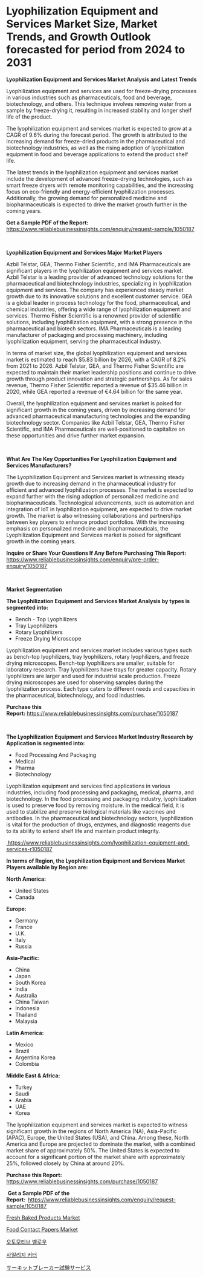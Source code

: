 <p><h1>Lyophilization Equipment and Services Market Size, Market Trends, and Growth Outlook forecasted for period from 2024 to 2031</h1></p><p><strong>Lyophilization Equipment and Services Market Analysis and Latest Trends</strong></p>
<p><p>Lyophilization equipment and services are used for freeze-drying processes in various industries such as pharmaceuticals, food and beverage, biotechnology, and others. This technique involves removing water from a sample by freeze-drying it, resulting in increased stability and longer shelf life of the product.</p><p>The lyophilization equipment and services market is expected to grow at a CAGR of 9.6% during the forecast period. The growth is attributed to the increasing demand for freeze-dried products in the pharmaceutical and biotechnology industries, as well as the rising adoption of lyophilization equipment in food and beverage applications to extend the product shelf life.</p><p>The latest trends in the lyophilization equipment and services market include the development of advanced freeze-drying technologies, such as smart freeze dryers with remote monitoring capabilities, and the increasing focus on eco-friendly and energy-efficient lyophilization processes. Additionally, the growing demand for personalized medicine and biopharmaceuticals is expected to drive the market growth further in the coming years.</p></p>
<p><strong>Get a Sample PDF of the Report:&nbsp;</strong> <a href="https://www.reliablebusinessinsights.com/enquiry/request-sample/1050187">https://www.reliablebusinessinsights.com/enquiry/request-sample/1050187</a></p>
<p>&nbsp;</p>
<p><strong>Lyophilization Equipment and Services Major Market Players</strong></p>
<p><p>Azbil Telstar, GEA, Thermo Fisher Scientific, and IMA Pharmaceuticals are significant players in the lyophilization equipment and services market. Azbil Telstar is a leading provider of advanced technology solutions for the pharmaceutical and biotechnology industries, specializing in lyophilization equipment and services. The company has experienced steady market growth due to its innovative solutions and excellent customer service. GEA is a global leader in process technology for the food, pharmaceutical, and chemical industries, offering a wide range of lyophilization equipment and services. Thermo Fisher Scientific is a renowned provider of scientific solutions, including lyophilization equipment, with a strong presence in the pharmaceutical and biotech sectors. IMA Pharmaceuticals is a leading manufacturer of packaging and processing machinery, including lyophilization equipment, serving the pharmaceutical industry.</p><p>In terms of market size, the global lyophilization equipment and services market is estimated to reach $5.83 billion by 2026, with a CAGR of 8.2% from 2021 to 2026. Azbil Telstar, GEA, and Thermo Fisher Scientific are expected to maintain their market leadership positions and continue to drive growth through product innovation and strategic partnerships. As for sales revenue, Thermo Fisher Scientific reported a revenue of $35.46 billion in 2020, while GEA reported a revenue of €4.64 billion for the same year.</p><p>Overall, the lyophilization equipment and services market is poised for significant growth in the coming years, driven by increasing demand for advanced pharmaceutical manufacturing technologies and the expanding biotechnology sector. Companies like Azbil Telstar, GEA, Thermo Fisher Scientific, and IMA Pharmaceuticals are well-positioned to capitalize on these opportunities and drive further market expansion.</p></p>
<p>&nbsp;</p>
<p><strong>What Are The Key Opportunities For Lyophilization Equipment and Services Manufacturers?</strong></p>
<p><p>The Lyophilization Equipment and Services market is witnessing steady growth due to increasing demand in the pharmaceutical industry for efficient and advanced lyophilization processes. The market is expected to expand further with the rising adoption of personalized medicine and biopharmaceuticals. Technological advancements, such as automation and integration of IoT in lyophilization equipment, are expected to drive market growth. The market is also witnessing collaborations and partnerships between key players to enhance product portfolios. With the increasing emphasis on personalized medicine and biopharmaceuticals, the Lyophilization Equipment and Services market is poised for significant growth in the coming years.</p></p>
<p><strong>Inquire or Share Your Questions If Any Before Purchasing This Report:</strong> <a href="https://www.reliablebusinessinsights.com/enquiry/pre-order-enquiry/1050187">https://www.reliablebusinessinsights.com/enquiry/pre-order-enquiry/1050187</a></p>
<p>&nbsp;</p>
<p><strong>Market Segmentation</strong></p>
<p><strong>The Lyophilization Equipment and Services Market Analysis by types is segmented into:</strong></p>
<p><ul><li>Bench - Top Lyophilizers</li><li>Tray Lyophilizers</li><li>Rotary Lyophilizers</li><li>Freeze Drying Microscope</li></ul></p>
<p><p>Lyophilization equipment and services market includes various types such as bench-top lyophilizers, tray lyophilizers, rotary lyophilizers, and freeze drying microscopes. Bench-top lyophilizers are smaller, suitable for laboratory research. Tray lyophilizers have trays for greater capacity. Rotary lyophilizers are larger and used for industrial scale production. Freeze drying microscopes are used for observing samples during the lyophilization process. Each type caters to different needs and capacities in the pharmaceutical, biotechnology, and food industries.</p></p>
<p><strong>Purchase this Report:&nbsp;</strong><a href="https://www.reliablebusinessinsights.com/purchase/1050187">https://www.reliablebusinessinsights.com/purchase/1050187</a></p>
<p>&nbsp;</p>
<p><strong>The Lyophilization Equipment and Services Market Industry Research by Application is segmented into:</strong></p>
<p><ul><li>Food Processing And Packaging</li><li>Medical</li><li>Pharma</li><li>Biotechnology</li></ul></p>
<p><p>Lyophilization equipment and services find applications in various industries, including food processing and packaging, medical, pharma, and biotechnology. In the food processing and packaging industry, lyophilization is used to preserve food by removing moisture. In the medical field, it is used to stabilize and preserve biological materials like vaccines and antibodies. In the pharmaceutical and biotechnology sectors, lyophilization is vital for the production of drugs, enzymes, and diagnostic reagents due to its ability to extend shelf life and maintain product integrity.</p></p>
<p><a href="https://www.reliablebusinessinsights.com/lyophilization-equipment-and-services-r1050187">&nbsp;https://www.reliablebusinessinsights.com/lyophilization-equipment-and-services-r1050187</a></p>
<p><strong>In terms of Region, the Lyophilization Equipment and Services Market Players available by Region are:</strong></p>
<p>
    <p> <strong> North America: </strong>
        <ul>
            <li>United States</li>
            <li>Canada</li>
        </ul>
        </p> 
    <p> <strong> Europe: </strong>
        <ul>
            <li>Germany</li>
            <li>France</li>
            <li>U.K.</li>
            <li>Italy</li>
            <li>Russia</li>
        </ul>
        </p> 
    <p> <strong> Asia-Pacific: </strong>
        <ul>
            <li>China</li>
            <li>Japan</li>
            <li>South Korea</li>
            <li>India</li>
            <li>Australia</li>
            <li>China Taiwan</li>
            <li>Indonesia</li>
            <li>Thailand</li>
            <li>Malaysia</li>
        </ul>
        </p> 
    <p> <strong> Latin America: </strong>
        <ul>
            <li>Mexico</li>
            <li>Brazil</li>
            <li>Argentina Korea</li>
            <li>Colombia</li>
        </ul>
        </p> 
    <p> <strong> Middle East & Africa: </strong>
        <ul>
            <li>Turkey</li>
            <li>Saudi</li>
            <li>Arabia</li>
            <li>UAE</li>
            <li>Korea</li>
        </ul>
    </p>
    </p>
<p><p>The lyophilization equipment and services market is expected to witness significant growth in the regions of North America (NA), Asia-Pacific (APAC), Europe, the United States (USA), and China. Among these, North America and Europe are projected to dominate the market, with a combined market share of approximately 50%. The United States is expected to account for a significant portion of the market share with approximately 25%, followed closely by China at around 20%.</p></p>
<p><strong>Purchase this Report: </strong><a href="https://www.reliablebusinessinsights.com/purchase/1050187">https://www.reliablebusinessinsights.com/purchase/1050187</a></p>
<p>&nbsp;<strong>Get a Sample PDF of the Report:&nbsp;&nbsp;</strong><a href="https://www.reliablebusinessinsights.com/enquiry/request-sample/1050187">https://www.reliablebusinessinsights.com/enquiry/request-sample/1050187</a></p>
<p><strong></strong></p>
<p><p><a href="https://github.com/ChiragRP21/Market-Research-Report-List-5/blob/main/fresh-baked-products-market.md">Fresh Baked Products Market</a></p><p><a href="https://github.com/eeenafisainka/Market-Research-Report-List-1/blob/main/food-contact-papers-market.md">Food Contact Papers Market</a></p><p><a href="https://github.com/valroy852/Market-Research-Report-List-2/blob/main/2146730164745.md">오토모티브 벨로우</a></p><p><a href="https://medium.com/@brisamorar2023/%EA%B8%80%EB%A1%9C%EB%B2%8C-%EC%82%AC%EC%9D%BC%EB%A6%AC%EC%A7%80-%EC%BB%A4%ED%84%B0-%EC%8B%9C%EC%9E%A5-%EA%B7%9C%EB%AA%A8%EB%8A%94-%EC%82%B0%EC%97%85-%EC%A0%84%EB%A7%9D%EC%97%90-%EB%94%B0%EB%A5%B4%EB%A9%B4-2024%EB%85%84%EB%B6%80%ED%84%B0-2031%EB%85%84%EA%B9%8C%EC%A7%80-%EC%97%B0%ED%8F%89%EA%B7%A0-%EC%84%B1%EC%9E%A5%EB%A5%A0-%EC%9D%84-%EA%B2%BD%ED%97%98%ED%95%A0-%EA%B2%83%EC%9C%BC%EB%A1%9C-%EC%98%88%EC%83%81%EB%90%A9%EB%8B%88%EB%8B%A4-ac4108eba71f">사일리지 커터</a></p><p><a href="https://github.com/Andrewones2023/Market-Research-Report-List-1/blob/main/1887378154126.md">サーキットブレーカー試験サービス</a></p></p>
